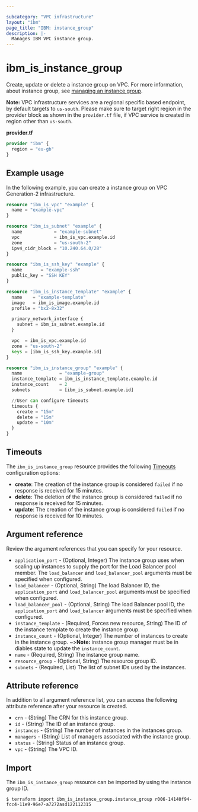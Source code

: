 ```yaml
---

subcategory: "VPC infrastructure"
layout: "ibm"
page_title: "IBM: instance_group"
description: |-
  Manages IBM VPC instance group.
---
```


# ibm_is_instance_group

Create, update or delete a instance group on VPC. For more information, about instance group, see [managing an instance group](https://cloud.ibm.com/docs/vpc?topic=vpc-managing-instance-group).

**Note:** 
VPC infrastructure services are a regional specific based endpoint, by default targets to `us-south`. Please make sure to target right region in the provider block as shown in the `provider.tf` file, if VPC service is created in region other than `us-south`.

**provider.tf**

```terraform
provider "ibm" {
  region = "eu-gb"
}
```

## Example usage
In the following example, you can create a instance group on VPC Generation-2 infrastructure.

```terraform
resource "ibm_is_vpc" "example" {
  name = "example-vpc"
}

resource "ibm_is_subnet" "example" {
  name            = "example-subnet"
  vpc             = ibm_is_vpc.example.id
  zone            = "us-south-2"
  ipv4_cidr_block = "10.240.64.0/28"
}

resource "ibm_is_ssh_key" "example" {
  name       = "example-ssh"
  public_key = "SSH KEY"
}

resource "ibm_is_instance_template" "example" {
  name    = "example-template"
  image   = ibm_is_image.example.id
  profile = "bx2-8x32"

  primary_network_interface {
    subnet = ibm_is_subnet.example.id
  }

  vpc  = ibm_is_vpc.example.id
  zone = "us-south-2"
  keys = [ibm_is_ssh_key.example.id]
}

resource "ibm_is_instance_group" "example" {
  name              = "example-group"
  instance_template = ibm_is_instance_template.example.id
  instance_count    = 2
  subnets           = [ibm_is_subnet.example.id]

  //User can configure timeouts
  timeouts {
    create = "15m"
    delete = "15m"
    update = "10m"
  }
}
```

## Timeouts

The `ibm_is_instance_group` resource provides the following [Timeouts](https://www.terraform.io/docs/language/resources/syntax.html) configuration options:

- **create**: The creation of the instance group is considered `failed` if no response is received for 15 minutes.
- **delete**: The deletion of the instance group is considered `failed` if no response is received for 15 minutes.
- **update**: The creation of the instance group is considered `failed` if no response is received for 10 minutes. 

## Argument reference
Review the argument references that you can specify for your resource. 

- `application_port` - (Optional, Integer) The instance group uses when scaling up instances to supply the port for the Load Balancer pool member. The `load_balancer` and `load_balancer_pool` arguments must be specified when configured.
- `load_balancer` - (Optional, String) The load Balancer ID, the `application_port` and `load_balancer_pool` arguments must be specified when configured.
- `load_balancer_pool` - (Optional, String) The load Balancer pool ID, the `application_port` and `load_balancer` arguments must be specified when configured.
- `instance_template` - (Required, Forces new resource, String) The ID of the instance template to create the instance group.
- `instance_count` - (Optional, Integer) The number of instances to create in the instance group. ~>**Note:** instance group manager must be in diables state to update the `instance_count`.
- `name` - (Required, String) The instance  group name.
- `resource_group` - (Optional, String) The resource group ID.
- `subnets` - (Required, List) The list of subnet IDs used by the instances.

## Attribute reference
In addition to all argument reference list, you can access the following attribute reference after your resource is created.

- `crn` - (String) The CRN for this instance group.
- `id` - (String) The ID of an instance group.
- `instances` - (String) The number of instances in the instances group.
- `managers` - (String) List of managers associated with the instance group.
- `status` - (String) Status of an instance group.
- `vpc` - (String) The VPC ID.

## Import
The `ibm_is_instance_group` resource can be imported by using the instance group ID.

```
$ terraform import ibm_is_instance_group.instance_group r006-14140f94-fcc4-11e9-96e7-a7272asd122112315
```


